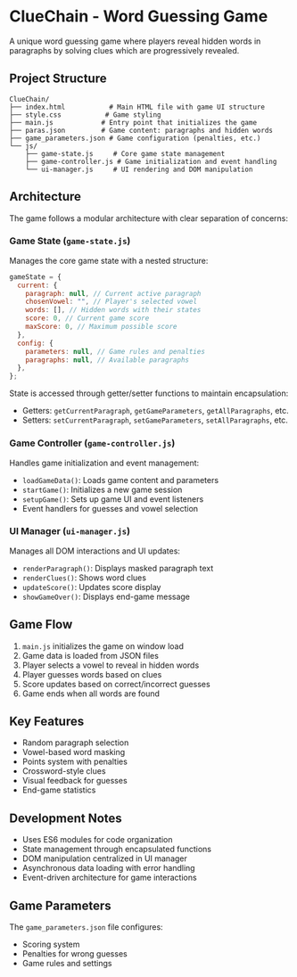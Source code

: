 # ClueChain - Word Guessing Game

A unique word guessing game where players reveal hidden words in paragraphs by solving clues which are progressively revealed.

## Project Structure

```
ClueChain/
├── index.html           # Main HTML file with game UI structure
├── style.css           # Game styling
├── main.js            # Entry point that initializes the game
├── paras.json         # Game content: paragraphs and hidden words
├── game_parameters.json # Game configuration (penalties, etc.)
└── js/
    ├── game-state.js     # Core game state management
    ├── game-controller.js # Game initialization and event handling
    └── ui-manager.js     # UI rendering and DOM manipulation
```

## Architecture

The game follows a modular architecture with clear separation of concerns:

### Game State (`game-state.js`)

Manages the core game state with a nested structure:

```javascript
gameState = {
  current: {
    paragraph: null, // Current active paragraph
    chosenVowel: "", // Player's selected vowel
    words: [], // Hidden words with their states
    score: 0, // Current game score
    maxScore: 0, // Maximum possible score
  },
  config: {
    parameters: null, // Game rules and penalties
    paragraphs: null, // Available paragraphs
  },
};
```

State is accessed through getter/setter functions to maintain encapsulation:

- Getters: `getCurrentParagraph`, `getGameParameters`, `getAllParagraphs`, etc.
- Setters: `setCurrentParagraph`, `setGameParameters`, `setAllParagraphs`, etc.

### Game Controller (`game-controller.js`)

Handles game initialization and event management:

- `loadGameData()`: Loads game content and parameters
- `startGame()`: Initializes a new game session
- `setupGame()`: Sets up game UI and event listeners
- Event handlers for guesses and vowel selection

### UI Manager (`ui-manager.js`)

Manages all DOM interactions and UI updates:

- `renderParagraph()`: Displays masked paragraph text
- `renderClues()`: Shows word clues
- `updateScore()`: Updates score display
- `showGameOver()`: Displays end-game message

## Game Flow

1. `main.js` initializes the game on window load
2. Game data is loaded from JSON files
3. Player selects a vowel to reveal in hidden words
4. Player guesses words based on clues
5. Score updates based on correct/incorrect guesses
6. Game ends when all words are found

## Key Features

- Random paragraph selection
- Vowel-based word masking
- Points system with penalties
- Crossword-style clues
- Visual feedback for guesses
- End-game statistics

## Development Notes

- Uses ES6 modules for code organization
- State management through encapsulated functions
- DOM manipulation centralized in UI manager
- Asynchronous data loading with error handling
- Event-driven architecture for game interactions

## Game Parameters

The `game_parameters.json` file configures:

- Scoring system
- Penalties for wrong guesses
- Game rules and settings


